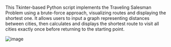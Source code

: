 This Tkinter-based Python script implements the Traveling Salesman Problem using a brute-force approach, visualizing routes and displaying the shortest one.
It allows users to input a graph representing distances between cities, then calculates and displays the shortest route to visit all cities exactly once before returning to the starting point.



![image](https://github.com/Michael-2003/Traveling-Salesman-Problem-TSP-/assets/107130078/3e87eea2-e7c9-41dd-a249-d283e92a9128)
